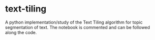 # text-tiling

A python implementation/study of the Text Tiling algorithm for topic segmentation of text.
The notebook is commented and can be followed along the code.
